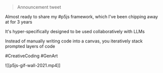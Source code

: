 > Announcement tweet

Almost ready to share my #p5js framework, which I've been chipping away at for 3 years

It's hyper-specifically designed to be used collaboratively with LLMs

Instead of manually writing code into a canvas, you iteratively stack prompted layers of code

#CreativeCoding #GenArt

![[p5js-gif-wall-2021.mp4]]